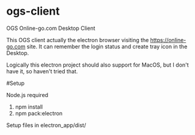 # ogs-client
OGS Online-go.com Desktop Client

This OGS client actually the electron browser visiting the https://online-go.com site. It can remember the login status and create tray icon in the Desktop. 

Logically this electron project should also support for MacOS, but I don't have it, so haven't tried that.

#Setup

Node.js required

1. npm install
2. npm pack:electron

Setup files in electron_app/dist/



